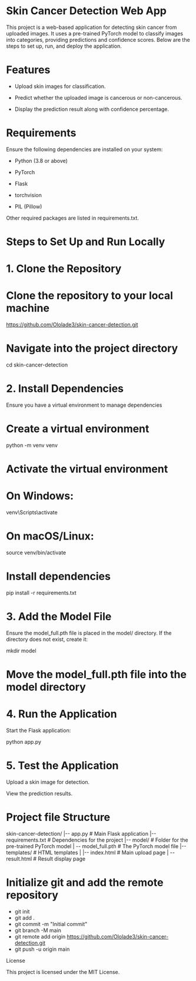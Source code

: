 # Skin Cancer Detection Web App

This project is a web-based application for detecting skin cancer from uploaded images. It uses a pre-trained PyTorch model to classify images into categories, providing predictions and confidence scores. Below are the steps to set up, run, and deploy the application.

# Features

- Upload skin images for classification.

- Predict whether the uploaded image is cancerous or non-cancerous.

- Display the prediction result along with confidence percentage.

# Requirements

Ensure the following dependencies are installed on your system:

- Python (3.8 or above)

- PyTorch

- Flask

- torchvision

- PIL (Pillow)

Other required packages are listed in requirements.txt.

# Steps to Set Up and Run Locally

# 1. Clone the Repository

# Clone the repository to your local machine
https://github.com/Ololade3/skin-cancer-detection.git

# Navigate into the project directory
cd skin-cancer-detection

# 2. Install Dependencies

Ensure you have a virtual environment to manage dependencies

# Create a virtual environment
python -m venv venv

# Activate the virtual environment
# On Windows:
venv\Scripts\activate
# On macOS/Linux:
source venv/bin/activate

# Install dependencies
pip install -r requirements.txt

# 3. Add the Model File

Ensure the model_full.pth file is placed in the model/ directory. If the directory does not exist, create it:

mkdir model

# Move the model_full.pth file into the model directory

# 4. Run the Application

Start the Flask application:

python app.py

# 5. Test the Application

Upload a skin image for detection.

View the prediction results.

# Project file Structure

skin-cancer-detection/
|-- app.py              # Main Flask application
|-- requirements.txt    # Dependencies for the project
|-- model/              # Folder for the pre-trained PyTorch model
|   -- model_full.pth  # The PyTorch model file
|-- templates/          # HTML templates
|   |-- index.html      # Main upload page
|   -- result.html     # Result display page


# Initialize git and add the remote repository
- git init
- git add .
- git commit -m "Initial commit"
- git branch -M main
- git remote add origin https://github.com/Ololade3/skin-cancer-detection.git
- git push -u origin main

License

This project is licensed under the MIT License.
